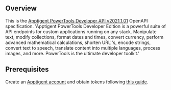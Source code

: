 ## Overview
This is the [Apptigent PowerTools Developer API v2021.1.01](https://portal.apptigent.com/node/612) OpenAPI specification. 'Apptigent PowerTools Developer Edition is a powerful suite of API endpoints for custom applications running on any stack.  Manipulate text, modify collections, format dates and times, convert currency, perform advanced mathematical calculations, shorten URL''s, encode strings, convert text to speech, translate content into multiple languages, process images, and more.  PowerTools is the ultimate developer toolkit.'
## Prerequisites

  Create an [Apptigent account](https://portal.apptigent.com/user/register) and obtain tokens following [this guide](https://portal.apptigent.com/start).
